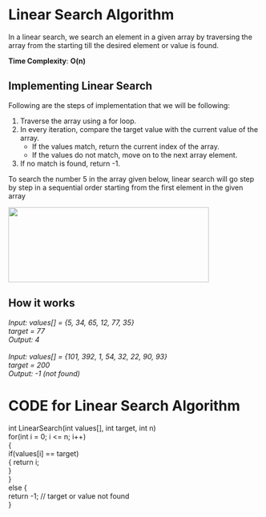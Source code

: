 # Linear Search Algorithm
In a linear search, we search an element in a given array by traversing the array from the starting till the desired element or value is found.

**Time Complexity**: **O(n)**

## Implementing Linear Search
Following are the steps of implementation that we will be following:

1. Traverse the array using a for loop.
2. In every iteration, compare the target value with the current value of the array.
    - If the values match, return the current index of the array.
    - If the values do not match, move on to the next array element.
3. If no match is found, return -1.

To search the number 5 in the array given below, linear search will go step by step in a sequential order starting from the first element in the given array

<img src="https://www.studytonight.com/data-structures/images/linear-search-array.png" width="400" height="150" align="center">

## How it works <br/>

*Input: values[] = {5, 34, 65, 12, 77, 35} <br/>
target = 77  <br/>
Output: 4    <br/><br/>
Input: values[] = {101, 392, 1, 54, 32, 22, 90, 93} <br/>
target = 200 <br/>
Output: -1 (not found)*

# CODE for Linear Search Algorithm

int LinearSearch(int values[], int target, int n) <br/>
for(int i = 0; i <= n; i++) <br/>
{                           <br/>
    if(values[i] == target) <br/>
    {
        return i;           <br/>
    }                       <br/>
}                           <br/>
else {                      <br/>
    return -1;     // target or value not found          <br/>
}                           <br/>

